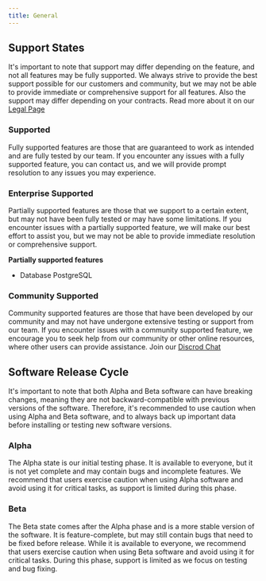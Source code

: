 ```yaml
---
title: General
---
```


## Support States

It's important to note that support may differ depending on the feature, and not all features may be fully supported. 
We always strive to provide the best support possible for our customers and community,
but we may not be able to provide immediate or comprehensive support for all features.
Also the support may differ depending on your contracts. Read more about it on our [Legal Page](/docs/legal/introduction)

### Supported

Fully supported features are those that are guaranteed to work as intended and are fully tested by our team.
If you encounter any issues with a fully supported feature, you can contact us, 
and we will provide prompt resolution to any issues you may experience.

### Enterprise Supported

Partially supported features are those that we support to a certain extent, 
but may not have been fully tested or may have some limitations.
If you encounter issues with a partially supported feature, we will make our best effort to assist you, 
but we may not be able to provide immediate resolution or comprehensive support.

**Partially supported features**

- Database PostgreSQL

### Community Supported

Community supported features are those that have been developed by our community and may not have undergone extensive testing or support from our team. 
If you encounter issues with a community supported feature, we encourage you to seek help from our community or other online resources, where other users can provide assistance.
Join our [Discrod Chat](https://zitadel.com/chat)

## Software Release Cycle

It's important to note that both Alpha and Beta software can have breaking changes, meaning they are not backward-compatible with previous versions of the software.
Therefore, it's recommended to use caution when using Alpha and Beta software, and to always back up important data before installing or testing new software versions.

### Alpha

The Alpha state is our initial testing phase. 
It is available to everyone, but it is not yet complete and may contain bugs and incomplete features.
We recommend that users exercise caution when using Alpha software and avoid using it for critical tasks, as support is limited during this phase.

### Beta

The Beta state comes after the Alpha phase and is a more stable version of the software. 
It is feature-complete, but may still contain bugs that need to be fixed before release.
While it is available to everyone, we recommend that users exercise caution when using Beta software and avoid using it for critical tasks. 
During this phase, support is limited as we focus on testing and bug fixing. 

